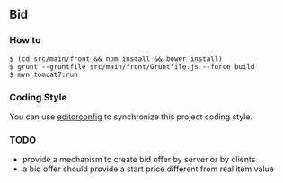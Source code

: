 ## Bid

### How to

    $ (cd src/main/front && npm install && bower install)
    $ grunt --gruntfile src/main/front/Gruntfile.js --force build
    $ mvn tomcat7:run

### Coding Style

You can use [editorconfig](http://editorconfig.org) to synchronize this project coding style.

### TODO

 - provide a mechanism to create bid offer by server or by clients
 - a bid offer should provide a start price different from real item value
